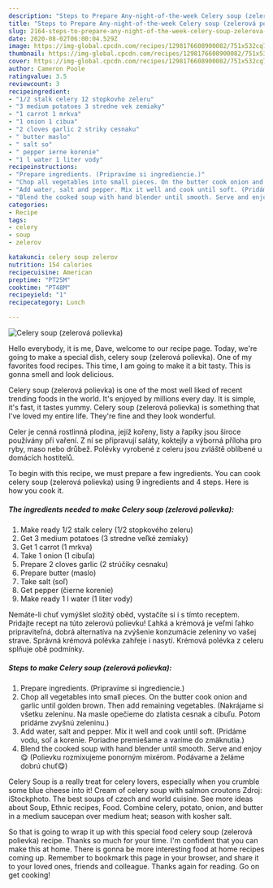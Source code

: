 ```yaml
---
description: "Steps to Prepare Any-night-of-the-week Celery soup (zelerová polievka)"
title: "Steps to Prepare Any-night-of-the-week Celery soup (zelerová polievka)"
slug: 2164-steps-to-prepare-any-night-of-the-week-celery-soup-zelerova-polievka
date: 2020-08-02T06:00:04.529Z
image: https://img-global.cpcdn.com/recipes/1298176608900082/751x532cq70/celery-soup-zelerova-polievka-recipe-main-photo.jpg
thumbnail: https://img-global.cpcdn.com/recipes/1298176608900082/751x532cq70/celery-soup-zelerova-polievka-recipe-main-photo.jpg
cover: https://img-global.cpcdn.com/recipes/1298176608900082/751x532cq70/celery-soup-zelerova-polievka-recipe-main-photo.jpg
author: Cameron Poole
ratingvalue: 3.5
reviewcount: 3
recipeingredient:
- "1/2 stalk celery 12 stopkovho zeleru"
- "3 medium potatoes 3 stredne vek zemiaky"
- "1 carrot 1 mrkva"
- "1 onion 1 cibua"
- "2 cloves garlic 2 striky cesnaku"
- " butter maslo"
- " salt so"
- " pepper ierne korenie"
- "1 l water 1 liter vody"
recipeinstructions:
- "Prepare ingredients. (Pripravíme si ingrediencie.)"
- "Chop all vegetables into small pieces. On the butter cook onion and garlic until golden brown. Then add remaining vegetables. (Nakrájame si všetku zeleninu. Na masle opečieme do zlatista cesnak a cibuľu. Potom pridáme zvyšnú zeleninu.)"
- "Add water, salt and pepper. Mix it well and cook until soft. (Pridáme vodu, soľ a korenie. Poriadne premiešame a varíme do zmäknutia.)"
- "Blend the cooked soup with hand blender until smooth. Serve and enjoy 😋 (Polievku rozmixujeme ponorným mixérom. Podávame a želáme dobrú chuť😋)"
categories:
- Recipe
tags:
- celery
- soup
- zelerov

katakunci: celery soup zelerov 
nutrition: 154 calories
recipecuisine: American
preptime: "PT25M"
cooktime: "PT48M"
recipeyield: "1"
recipecategory: Lunch

---
```



![Celery soup (zelerová polievka)](https://img-global.cpcdn.com/recipes/1298176608900082/751x532cq70/celery-soup-zelerova-polievka-recipe-main-photo.jpg)

Hello everybody, it is me, Dave, welcome to our recipe page. Today, we're going to make a special dish, celery soup (zelerová polievka). One of my favorites food recipes. This time, I am going to make it a bit tasty. This is gonna smell and look delicious.

Celery soup (zelerová polievka) is one of the most well liked of recent trending foods in the world. It's enjoyed by millions every day. It is simple, it's fast, it tastes yummy. Celery soup (zelerová polievka) is something that I've loved my entire life. They're fine and they look wonderful.

Celer je cenná rostlinná plodina, jejíž kořeny, listy a řapíky jsou široce používány při vaření. Z ní se připravují saláty, koktejly a výborná příloha pro ryby, maso nebo drůbež. Polévky vyrobené z celeru jsou zvláště oblíbené u domácích hostitelů.


To begin with this recipe, we must prepare a few ingredients. You can cook celery soup (zelerová polievka) using 9 ingredients and 4 steps. Here is how you cook it.

<!--inarticleads1-->

##### The ingredients needed to make Celery soup (zelerová polievka):

1. Make ready 1/2 stalk celery (1/2 stopkového zeleru)
1. Get 3 medium potatoes (3 stredne veľké zemiaky)
1. Get 1 carrot (1 mrkva)
1. Take 1 onion (1 cibuľa)
1. Prepare 2 cloves garlic (2 strúčiky cesnaku)
1. Prepare  butter (maslo)
1. Take  salt (soľ)
1. Get  pepper (čierne korenie)
1. Make ready 1 l water (1 liter vody)


Nemáte-li chuť vymýšlet složitý oběd, vystačíte si i s tímto receptem. Pridajte recept na túto zelerovú polievku! Ľahká a krémová je veľmi ľahko pripraviteľná, dobrá alternatíva na zvýšenie konzumácie zeleniny vo vašej strave. Správná krémová polévka zahřeje i nasytí. Krémová polévka z celeru splňuje obě podmínky. 

<!--inarticleads2-->

##### Steps to make Celery soup (zelerová polievka):

1. Prepare ingredients. (Pripravíme si ingrediencie.)
1. Chop all vegetables into small pieces. On the butter cook onion and garlic until golden brown. Then add remaining vegetables. (Nakrájame si všetku zeleninu. Na masle opečieme do zlatista cesnak a cibuľu. Potom pridáme zvyšnú zeleninu.)
1. Add water, salt and pepper. Mix it well and cook until soft. (Pridáme vodu, soľ a korenie. Poriadne premiešame a varíme do zmäknutia.)
1. Blend the cooked soup with hand blender until smooth. Serve and enjoy 😋 (Polievku rozmixujeme ponorným mixérom. Podávame a želáme dobrú chuť😋)


Celery Soup is a really treat for celery lovers, especially when you crumble some blue cheese into it! Cream of celery soup with salmon croutons Zdroj: iStockphoto. The best soups of czech and world cuisine. See more ideas about Soup, Ethnic recipes, Food. Combine celery, potato, onion, and butter in a medium saucepan over medium heat; season with kosher salt. 

So that is going to wrap it up with this special food celery soup (zelerová polievka) recipe. Thanks so much for your time. I'm confident that you can make this at home. There is gonna be more interesting food at home recipes coming up. Remember to bookmark this page in your browser, and share it to your loved ones, friends and colleague. Thanks again for reading. Go on get cooking!
